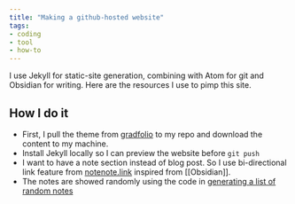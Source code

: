 ```yaml
---
title: "Making a github-hosted website"
tags:
- coding
- tool
- how-to
---
```


I use Jekyll for static-site generation, combining with Atom for git and Obsidian for writing. Here are the resources I use to pimp this site.

## How I do it
- First, I pull the theme from [gradfolio](https://github.com/jitinnair1/gradfolio/) to my repo and download the content to my machine.
- Install Jekyll locally so I can preview the website before `git push`
- I want to have a note section instead of blog post. So I use bi-directional link feature from [notenote.link](https://github.com/Maxence-L/notenote.link) inspired from [[Obsidian]].
- The notes are showed randomly using the code in [generating a list of random notes](https://thornelabs.net/posts/a-better-way-to-display-random-jekyll-posts-on-page-load-or-refresh-using-jquery-and-json.html)
